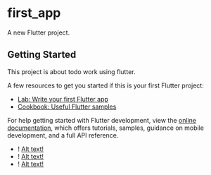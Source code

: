 # first_app

A new Flutter project.

## Getting Started

This project is about todo work using flutter.

A few resources to get you started if this is your first Flutter project:

- [Lab: Write your first Flutter app](https://docs.flutter.dev/get-started/codelab)
- [Cookbook: Useful Flutter samples](https://docs.flutter.dev/cookbook)

For help getting started with Flutter development, view the
[online documentation](https://docs.flutter.dev/), which offers tutorials,
samples, guidance on mobile development, and a full API reference.
* ! [Alt text!](/picture/A.png)
* ! [Alt text!](/picture/B.png)
* ! [Alt text!](/picture/C.png)
<!-- * ! [Alt text!](/picture/D.png) -->
<!-- i amn |lk -->
